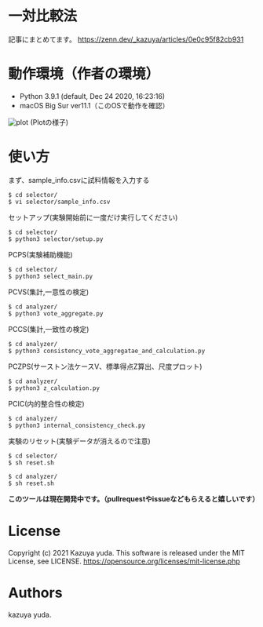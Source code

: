 # 一対比較法

記事にまとめてます。
https://zenn.dev/_kazuya/articles/0e0c95f82cb931

# 動作環境（作者の環境）

+ Python 3.9.1 (default, Dec 24 2020, 16:23:16)  
+ macOS Big Sur ver11.1（このOSで動作を確認）  

![plot](https://user-images.githubusercontent.com/15680172/104689637-35fc8180-5746-11eb-9cea-17d1be9a5cc0.gif)
(Plotの様子)

# 使い方

まず、sample_info.csvに試料情報を入力する

```
$ cd selector/
$ vi selector/sample_info.csv
```

セットアップ(実験開始前に一度だけ実行してください)

```
$ cd selector/
$ python3 selector/setup.py
```

PCPS(実験補助機能)

```
$ cd selector/
$ python3 select_main.py
```

PCVS(集計,一意性の検定)

```
$ cd analyzer/
$ python3 vote_aggregate.py
```

PCCS(集計,一致性の検定)

```
$ cd analyzer/
$ python3 consistency_vote_aggregatae_and_calculation.py
```

PCZPS(サーストン法ケースV、標準得点Z算出、尺度プロット)

```
$ cd analyzer/
$ python3 z_calculation.py
```

PCIC(内的整合性の検定)

```
$ cd analyzer/
$ python3 internal_consistency_check.py
```

実験のリセット(実験データが消えるので注意)

```
$ cd selector/
$ sh reset.sh

$ cd analyzer/
$ sh reset.sh
```

**このツールは現在開発中です。（pullrequestやissueなどもらえると嬉しいです）**

# License  

Copyright (c) 2021 Kazuya yuda. This software is released under the MIT License, see LICENSE.
https://opensource.org/licenses/mit-license.php

# Authors  

kazuya yuda.
